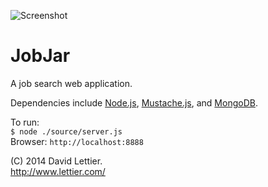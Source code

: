 ![Screenshot](http://raw.github.com/lettier/jobjar/master/screenshot.jpg)

# JobJar

A job search web application.  

Dependencies include [Node.js](https://github.com/joyent/node), [Mustache.js](https://github.com/janl/mustache.js/), and [MongoDB](https://github.com/mongodb/mongo).  

To run:  
`$ node ./source/server.js`  
Browser: `http://localhost:8888`  

(C) 2014 David Lettier.  
http://www.lettier.com/